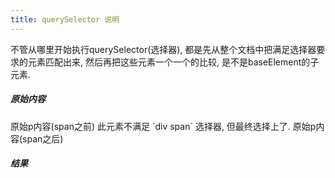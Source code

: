 ```yaml
---
title: querySelector 说明
---
```


不管从哪里开始执行querySelector(选择器), 都是先从整个文档中把满足选择器要求的元素匹配出来, 然后再把这些元素一个一个的比较, 是不是baseElement的子元素.


<div>
    <h5>原始内容</h5>
    <p id="p">
        原始p内容(span之前)
        <span>此元素不满足 `div span` 选择器, 但最终选择上了.</span>
        原始p内容(span之后)
    </p>
</div>
<div>
    <h5>结果</h5>
    <div id="output"></div>
</div>

<script>
    var baseElement = document.querySelector("#p");
    document.getElementById("output").innerHTML =
        (baseElement.querySelector("div span").innerHTML);
</script>